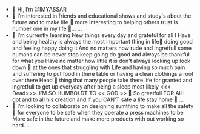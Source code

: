 - 👋 Hi, I’m @IMYASSAR
- 👀 I’m interested in friends and educational shows and study's about the future and to make life 🧬 more interesting to helping others trust is number one in my life 🧬... ...
- 🌱 I’m currently learning New things every day and grateful for all I Have and being healthy is always the most important thing in life🧬 doing good and feeling happy doing it And no matters how rude and ingretfull some humans can be never stop keep going do good and always be thankful for what you Have no matter how little it is don't always looking up look down 🔻 at the ones that struggling with Life and having so much pain and suffering to put food in there table or having a clean clothings a roof over there Head 🧬 thing that many people take there life for granted and ingretfull to get up everyday after being a sleep most likely <<< Dead>>>.
I'M SO HUMBOLDT TO  << GOD >> 🙏 So greatfull FOR All I got and to all his creation  and if you CAN'T safe a life stay home 🏡 ...
- 💞️ I’m looking to collaborate on designing sumthing to make all the safety 🦺 for everyone to be safe when they operate a press machines to be More safe in the future and make more products with out working so hard. ...



<!---
IMYASSAR/IMYASSAR is a ✨ special ✨ repository because its `README.m
--->

